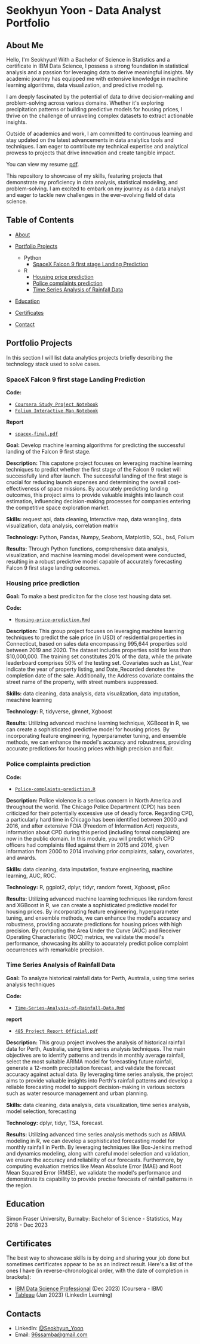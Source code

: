# Seokhyun Yoon - Data Analyst Portfolio
## About Me
Hello, I'm Seokhyun! With a Bachelor of Science in Statistics and a certificate in IBM Data Science, I possess a strong foundation in statistical analysis and a passion for leveraging data to derive meaningful insights. My academic journey has equipped me with extensive knowledge in machine learning algorithms, data visualization, and predictive modeling.

I am deeply fascinated by the potential of data to drive decision-making and problem-solving across various domains. Whether it's exploring precipitation patterns or building predictive models for housing prices, I thrive on the challenge of unraveling complex datasets to extract actionable insights.

Outside of academics and work, I am committed to continuous learning and stay updated on the latest advancements in data analytics tools and techniques. I am eager to contribute my technical expertise and analytical prowess to projects that drive innovation and create tangible impact.

You can view my resume [pdf](https://github.com/SeanYooon/Data-Analysis-Portfolio-/blob/main/Seokhyun_Yoon_resume_new.pdf). 

This repository to showcase of my skills, featuring projects that demonstrate my proficiency in data analysis, statistical modeling, and problem-solving. I am excited to embark on my journey as a data analyst and eager to tackle new challenges in the ever-evolving field of data science.


## Table of Contents
- [About](https://github.com/DoubleOne7/Data-Analysis-Portfolio-/blob/main/README.md#about)
- [Portfolio Projects](https://github.com/DoubleOne7/Data-Analysis-Portfolio-/blob/main/README.md#portfolio-projects)
  - Python
    - [SpaceX Falcon 9 first stage Landing Prediction](https://github.com/DoubleOne7/Data-Analysis-Portfolio-#SpaceX-Falcon-9-first-stage-Landing-Prediction)
  - R
    - [Housing price prediction](https://github.com/DoubleOne7/Data-Analysis-Portfolio-#legendary-pok%C3%A9mon-analysis)
    - [Police complaints prediction](https://github.com/DoubleOne7/Data-Analysis-Portfolio-#Police-complaints-prediction)
    - [Time Series Analysis of Rainfall Data](https://github.com/DoubleOne7/Data-Analysis-Portfolio-#Time-Series-Analysis-of-Rainfall-Data)

- [Education](https://github.com/DoubleOne7/Data-Analysis-Portfolio-/blob/main/README.md#education)  
- [Certificates](https://github.com/DoubleOne7/Data-Analysis-Portfolio-/blob/main/README.md#certificates)
- [Contact](https://github.com/DoubleOne7/Data-Analysis-Portfolio-/blob/main/README.md#contacts)
## Portfolio Projects
In this section I will list data analytics projects briefly describing the technology stack used to solve cases.

### SpaceX Falcon 9 first stage Landing Prediction
**Code:** 
- [`Coursera Study Project Notebook`](https://github.com/DoubleOne7/coursera/blob/main/coursera-study-project.ipynb)
- [`Folium Interactive Map Notebook`](https://nbviewer.org/github/DoubleOne7/coursera/blob/main/lab_jupyter_launch_site_location%20%282%29.ipynb)

**Report**
- [`spacex-final.pdf`](https://github.com/DoubleOne7/coursera/blob/main/spacex-final.pdf)

**Goal:** Develop machine learning algorithms for predicting the successful landing of the Falcon 9 first stage.

**Description:** This capstone project focuses on leveraging machine learning techniques to predict whether the first stage of the Falcon 9 rocket will successfully land after launch. The successful landing of the first stage is crucial for reducing launch expenses and determining the overall cost-effectiveness of space missions. By accurately predicting landing outcomes, this project aims to provide valuable insights into launch cost estimation, influencing decision-making processes for companies entering the competitive space exploration market.

**Skills:** request api, data cleaning, Interactive map, data wrangling, data visualization, data analysis, correlation matrix

**Technology:** Python, Pandas, Numpy, Seaborn, Matplotlib, SQL, bs4, Folium

**Results:** Through Python functions, comprehensive data analysis, visualization, and machine learning model development were conducted, resulting in a robust predictive model capable of accurately forecasting Falcon 9 first stage landing outcomes.


###  Housing price prediction

**Goal:** To make a best prediciton for the close test housing data set.

**Code:** 
- [`Housing-price-prediction.Rmd`](https://github.com/DoubleOne7/Housing-prediciton-project/blob/main/Housing-price-prediction.Rmd)

**Description:** This group project focuses on leveraging machine learning techniques to predict the sale price (in USD) of residential properties in Connecticut, based on sales data encompassing 995,644 properties sold between 2019 and 2020. The dataset includes properties sold for less than $10,000,000. The training set constitutes 20% of the data, while the private leaderboard comprises 50% of the testing set. Covariates such as List_Year indicate the year of property listing, and Date_Recorded denotes the completion date of the sale. Additionally, the Address covariate contains the street name of the property, with street numbers suppressed.

**Skills:** data cleaning, data analysis, data visualization, data imputation, meachine learning

**Technology:** R, tidyverse, glmnet, Xgboost

**Results:** Utilizing advanced machine learning technique, XGBoost in R, we can create a sophisticated predictive model for housing prices. By incorporating feature engineering, hyperparameter tuning, and ensemble methods, we can enhance the model's accuracy and robustness, providing accurate predictions for housing prices with high precision and flair. 


### Police complaints prediction 

**Code:** 
- [`Police-complaints-prediction.R`](https://github.com/jasondang01/440module2-jason-tyler-sean/blob/main/Final_Version.R)

**Description:** Police violence is a serious concern in North America and throughout the world. The Chicago Police Department (CPD) has been criticized for their potentially excessive use of deadly force. Regarding CPD, a particularly hard time in Chicago has been identified between 2000 and 2016, and after extensive FOIA (Freedom of Information Act) requests, information about CPD during this period (including formal complaints) are now in the public domain. In this module, you will predict which CPD officers had complaints filed against them in 2015 and 2016, given information from 2000 to 2014 involving prior complaints, salary, covariates, and awards.

**Skills:** data cleaning, data imputation, feature engineering, machine learning, AUC, ROC. 

**Technology:** R, ggplot2, dplyr, tidyr, random forest, Xgboost, pRoc

**Results:** Utilizing advanced machine learning techniques like random forest and XGBoost in R, we can create a sophisticated predictive model for housing prices. By incorporating feature engineering, hyperparameter tuning, and ensemble methods, we can enhance the model's accuracy and robustness, providing accurate predictions for housing prices with high precision. By computing the Area Under the Curve (AUC) and Receiver Operating Characteristic (ROC) metrics, we validate the model's performance, showcasing its ability to accurately predict police complaint occurrences with remarkable precision. 

### Time Series Analysis of Rainfall Data

**Goal:**  To analyze historical rainfall data for Perth, Australia, using time series analysis techniques

**Code:** 
- [`Time-Series-Analysis-of-Rainfall-Data.Rmd`](https://github.com/bba32/stat485/blob/main/Rainfall%20Final.Rmd)

**report** 
- [`485 Project Report Official.pdf`](https://github.com/DoubleOne7/Data-Analysis-Portfolio-/blob/main/485%20Project%20Report%20Official.pdf)

**Description:** This group project involves the analysis of historical rainfall data for Perth, Australia, using time series analysis techniques. The main objectives are to identify patterns and trends in monthly average rainfall, select the most suitable ARIMA model for forecasting future rainfall, generate a 12-month precipitation forecast, and validate the forecast accuracy against actual data. By leveraging time series analysis, the project aims to provide valuable insights into Perth's rainfall patterns and develop a reliable forecasting model to support decision-making in various sectors such as water resource management and urban planning.

**Skills:** data cleaning, data analysis, data visualization, time series analysis, model selection, forecasting

**Technology:** dplyr, tidyr, TSA, forecast. 

**Results:** Utilizing advanced time series analysis methods such as ARIMA modeling in R, we can develop a sophisticated forecasting model for monthly rainfall in Perth. By leveraging techniques like Box-Jenkins method and dynamics modeling, along with careful model selection and validation, we ensure the accuracy and reliability of our forecasts. Furthermore, by computing evaluation metrics like Mean Absolute Error (MAE) and Root Mean Squared Error (RMSE), we validate the model's performance and demonstrate its capability to provide precise forecasts of rainfall patterns in the region.

## Education
Simon Fraser University, Burnaby: 
Bachelor of Science - Statistics,
May 2018 - Dec 2023

## Certificates
The best way to showcase skills is by doing and sharing your job done but sometimes certificates appear to be as an indirect result. Here's a list of the ones I have (in reverse-chronological order, with the date of completion in brackets):
- [IBM Data Science Professional](https://www.coursera.org/account/accomplishments/specialization/XQD6FNV9Q5FB) (Dec 2023) (Coursera - IBM)
- [Tableau](https://www.linkedin.com/learning/certificates/814d91fd0c6ab19bb16c9d29fd23fb3a7915ad908637ed0b5ba19f5684ac1dc5) (Jan 2023) (Linkedin Learning)

## Contacts
- LinkedIn: [@Seokhyun_Yoon](https://www.linkedin.com/in/seokhyun-yoon-241a61104/)
- Email: 96ssamba@gmail.com
